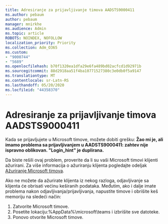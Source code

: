 ```yaml
---
title: Adresiranje za prijavljivanje timova AADSTS9000411
ms.author: pebaum
author: pebaum
manager: mnirkhe
ms.audience: Admin
ms.topic: article
ROBOTS: NOINDEX, NOFOLLOW
localization_priority: Priority
ms.collection: Adm_O365
ms.custom:
- "9000744"
- "5689"
ms.openlocfilehash: b70f1320ea1dfa29e6fa489bd02acfcd1d92971b
ms.sourcegitcommit: 88d2918aa51f4ba10771527380c3e0db0f5a9147
ms.translationtype: MT
ms.contentlocale: sr-Latn-RS
ms.lasthandoff: 05/20/2020
ms.locfileid: "44358370"
---
```

# <a name="addressing-teams-sign-in-error-aadsts9000411"></a>Adresiranje za prijavljivanje timova AADSTS9000411

Kada se prijavljujete u Microsoft timove, možete dobiti grešku: **Žao mi je, ali imamo problema sa prijavljivanjem u AADSTS9000411: zahtev nije ispravno oblikovan. "Login_hint" je duplirana.**

Da biste rešili ovaj problem, proverite da li su vaši Microsoft timovi klijenti ažurirani. Za više informacija o ažuriranju klijenta pogledajte odeljak [Ažuriranje Microsoft timova](https://support.office.com/article/Update-Microsoft-Teams-535a8e4b-45f0-4f6c-8b3d-91bca7a51db1).

Ako ne možete da ažurirate klijenta iz nekog razloga, odjavljivanje sa klijenta će obrisati većinu keširanih podataka. Međutim, ako i dalje imate problema nakon odjavljivanja/prijavljivanja, napustite timove i obrišite keš memoriju na sledeći način:
1. Zatvorite Microsoft timove.
2. Posetite lokaciju:%AppData%\microsoft\teams i izbrišite sve datoteke.
3. Ponovo otvorite Microsoft timove.
